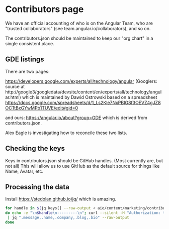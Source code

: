 # Contributors page

We have an official accounting of who is on the Angular Team, who are "trusted collaborators" (see team.angular.io/collaborators), and so on.

The contributors.json should be maintained to keep our "org chart" in a single consistent place.

## GDE listings

There are two pages:

https://developers.google.com/experts/all/technology/angular
(Googlers: source at http://google3/googledata/devsite/content/en/experts/all/technology/angular.html)
which is maintained by Dawid Ostrowski based on a spreadsheet
https://docs.google.com/spreadsheets/d/1_Ls2Kle7NxPBIG8f3OEVZ4gJZ8OCTtBxGYwMPb1TUVE/edit#gid=0

and ours: https://angular.io/about?group=GDE which is derived from contributors.json.

Alex Eagle is investigating how to reconcile these two lists.

## Checking the keys

Keys in contributors.json should be GitHub handles. (Most currently are, but not all)
This will allow us to use GitHub as the default source for things like Name, Avatar, etc.

## Processing the data

Install https://stedolan.github.io/jq/ which is amazing.

```sh
for handle in $(jq keys[] --raw-output < aio/content/marketing/contributors.json)
do echo -e "\n$handle\n---------\n"; curl --silent -H "Authorization: token ${TOKEN}" https://api.github.com/users/$handle \
 | jq ".message,.name,.company,.blog,.bio" --raw-output
done
```

